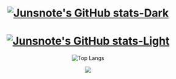 <!--
**junsnote/junsnote** is a ✨ _special_ ✨ repository because its `README.md` (this file) appears on your GitHub profile.
### Hi there 👋
Here are some ideas to get you started:

- 🔭 I’m currently working on ...
- 🌱 I’m currently learning ...
- 👯 I’m looking to collaborate on ...
- 🤔 I’m looking for help with ...
- 💬 Ask me about ...
- 📫 How to reach me: ...
- 😄 Pronouns: ...
- ⚡ Fun fact: ...
-->

<div align="center">

# [![Junsnote's GitHub stats-Dark](https://github-readme-stats.vercel.app/api?username=junsnote&show_icons=true&theme=dark#gh-dark-mode-only)](https://github.com/anuraghazra/github-readme-stats#gh-dark-mode-only)
# [![Junsnote's GitHub stats-Light](https://github-readme-stats.vercel.app/api?username=junsnote&show_icons=true&theme=default#gh-light-mode-only)](https://github.com/anuraghazra/github-readme-stats#gh-light-mode-only)
![Top Langs](https://github-readme-stats.vercel.app/api/top-langs/?junsnote=anuraghazra&layout=compact)
</div>

<p align="center">
  <a href="https://github.com/junsnote"><img src="https://hits.seeyoufarm.com/api/count/incr/badge.svg?url=https%3A%2F%2Fgithub.com%2Fjunsnote&count_bg=%23A8E326&title_bg=%23FFAE00&icon=tensorflow.svg&icon_color=%23FFFFFF&title=HITS&edge_flat=false"/></a>
</p>
